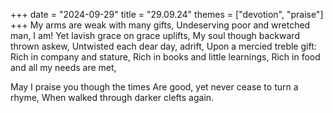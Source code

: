 +++
date = "2024-09-29"
title = "29.09.24"
themes = ["devotion", "praise"]
+++
My arms are weak with many gifts,
Undeserving poor and wretched man,
I am! Yet lavish grace on grace uplifts,
My soul though backward thrown askew,
Untwisted each dear day, adrift,
Upon a mercied treble gift:
Rich in company and stature,
Rich in books and little learnings,
Rich in food and all my needs are met,

May I praise you though the times
Are good, yet never cease to turn a rhyme,
When walked through darker clefts again.
